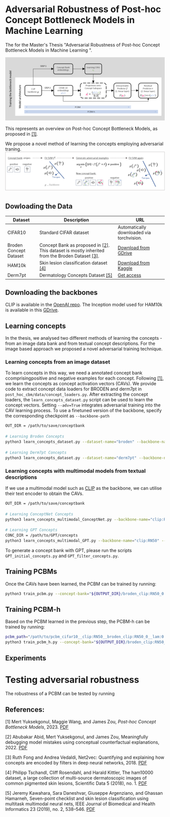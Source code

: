 # Adversarial Robustness of Post-hoc Concept Bottleneck Models in Machine Learning

The for the Master's Thesis "Adversarial Robustness of Post-hoc Concept Bottleneck Models in Machine Learning
". 

![PCBM Revision](https://github.com/MariaBulychev/Thesis_5/blob/master/pcbm_revision__3.png?raw=true "PCBM Revision Image")

This represents an overview on Post-hoc Concept Bottleneck Models, as proposed in [[1]](https://arxiv.org/pdf/2205.15480.pdf). 

We propose a novel method of learning the concepts employing adversarial traning. 
![Learning Concepts with Adversarial Training](https://github.com/MariaBulychev/Thesis_5/blob/master/adv_conc___.png?raw=true "PCBM Revision Image")

## Dowloading the Data 

| Dataset | Description | URL |
| ------- | ----------- | --- |
| CIFAR10 | Standard CIFAR dataset | Automatically downloaded via torchvision. |
| Broden Concept Dataset | Concept Bank as proposed in [[2]](https://arxiv.org/pdf/2106.12723.pdf). This dataset is mostly inherited from the Broden Dataset [[3]](https://arxiv.org/pdf/1801.03454.pdf). | [Download from GDrive](https://drive.google.com/file/d/1_yxGcveFcKetoB783H3iv3oiqXHYArT-/view?pli=1) |
| HAM10k | Skin lesion classification dataset [[4]](https://www.nature.com/articles/sdata2018161)  | [Download from Kaggle](https://www.kaggle.com/datasets/kmader/skin-cancer-mnist-ham10000) |
| Derm7pt | Dermatology Concepts Dataset [[5]](https://ieeexplore.ieee.org/document/8333693) | [Get access](https://derm.cs.sfu.ca/Welcome.html) | 

## Downloading the backbones

CLIP is available in the [OpenAI repo](https://github.com/openai/CLIP). The Inception model used for HAM10k is available in this [GDrive](https://drive.google.com/uc?id=1ToT8ifJ5lcWh8Ix19ifWlMcMz9UZXcmo).

## Learning concepts 

In the thesis, we analysed two different methods of learning the concepts - from an image data bank and from textual concept descriptions. For the image based approach we proposed a novel adversarial training technique.

### Learning concepts from an image dataset

To learn concepts in this way, we need a annotated concept bank ccomprisingpositive and negative examples for each concept. Following [[1]](https://arxiv.org/pdf/2205.15480.pdf), we learn the concepts as concept activation vectors (CAVs).
We provide code to extract concept data loaders for BRODEN and derm7pt in `post_hoc_cbm/data/concept_loaders.py`. After extracting the concept loaders, the `learn_concepts_dataset.py` script can be used to learn the concept vectors. Setting `--adv=True` integrates adversarial training into the CAV learning process. To use a finetuned version of the backbone, specify the corresponding checkpoint as `--backbone-path`

```bash
OUT_DIR = /path/to/save/conceptbank

# Learning Broden Concepts
python3 learn_concepts_dataset.py --dataset-name="broden" --backbone-name="clip:RN50" --C 0.001 0.01 0.1 1.0 10.0 --n-samples=50 --out-dir=$OUT_DIR

# Learning Derm7pt Concepts
python3 learn_concepts_dataset.py --dataset-name="derm7pt" --backbone-name="ham10000_inception" --C 0.001 0.01 0.1 1.0 10.0 --n-samples=50 --out-dir=$OUT_DIR
```

### Learning concepts with multimodal models from textual descriptions 

If we use a multimodal model such as [CLIP](https://arxiv.org/pdf/2103.00020.pdf) as the backbone, we can utilise their text encoder to obtain the CAVs. 

```bash
OUT_DIR = /path/to/save/conceptbank

# Learning ConceptNet Concepts
python3 learn_concepts_multimodal_ConceptNet.py --backbone-name="clip:RN50" --out-dir=$OUT_DIR --recurse=1

# Learning GPT Concepts
CONC_DIR = /path/to/GPT/concepts
python3 learn_concepts_multimodal_GPT.py --backbone-name="clip:RN50" --out-dir=$OUT_DIR --concept-file-path=$CONC_DIR --recurse=1
```

To generate a concept bank with GPT, please run the scripts `GPT_initial_concepts.py` and `GPT_filter_concepts.py`. 

## Training PCBMs

Once the CAVs have been learned, the PCBM can be trained by running:

```bash
python3 train_pcbm.py --concept-bank="${OUTPUT_DIR}/broden_clip:RN50_0.1_50.pkl" --dataset="cifar10" --backbone-name="clip:RN50" --out-dir=$OUTPUT_DIR --lam=2e-4
```

## Training PCBM-h

Based on the PCBM learned in the previous step, the PCBM-h can be trained by running: 

```bash
pcbm_path="/path/to/pcbm_cifar10__clip:RN50__broden_clip:RN50_0__lam:0.0002__alpha:0.99__seed:42.ckpt"
python3 train_pcbm_h.py --concept-bank="${OUTPUT_DIR}/broden_clip:RN50_0.1_50.pkl" --dataset="cifar10" --backbone-name="clip:RN50" --out-dir=$OUTPUT_DIR --lam=2e-4
```

## Experiments 

# Testing adversarial robustness 

The robustness of a PCBM can be tested by running

## References:
<a id="ref1">[1]</a> Mert Yuksekgonul, Maggie Wang, and James Zou, *Post-hoc Concept Bottleneck Models*, 2023. [PDF](https://arxiv.org/pdf/2205.15480.pdf)

<a id="ref1">[2]</a> Abubakar Abid, Mert Yuksekgonul, and James Zou, Meaningfully debugging model mistakes using conceptual counterfactual explanations, 2022. [PDF](https://arxiv.org/pdf/2106.12723.pdf)

<a id="ref1">[3]</a> Ruth Fong and Andrea Vedaldi, Net2vec: Quantifying and explaining how concepts are encoded by filters in deep neural networks, 2018. [PDF](https://arxiv.org/pdf/1801.03454.pdf)

<a id="ref1">[4]</a> Philipp Tschandl, Cliff Rosendahl, and Harald Kittler, The ham10000 dataset, a large collection of multi-source dermatoscopic images of common pigmented skin lesions, Scientific Data 5 (2018), no. 1. [PDF](https://www.nature.com/articles/sdata2018161)

<a id="ref1">[5]</a> Jeremy Kawahara, Sara Daneshvar, Giuseppe Argenziano, and Ghassan Hamarneh, Seven-point checklist and skin lesion classification using multitask multimodal neural nets, IEEE
Journal of Biomedical and Health Informatics 23 (2019), no. 2, 538–546. [PDF](https://ieeexplore.ieee.org/document/8333693)
